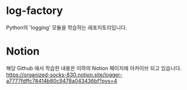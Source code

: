 # log-factory
Python의 'logging' 모듈을 학습하는 레포지토리입니다.

# Notion
해당 Github 에서 학습한 내용은 이하의 Notion 페이지에 아카이브 되고 있습니다.
https://organized-socks-830.notion.site/logger-a7777fdffc78414b80c9478a043436bf?pvs=4
